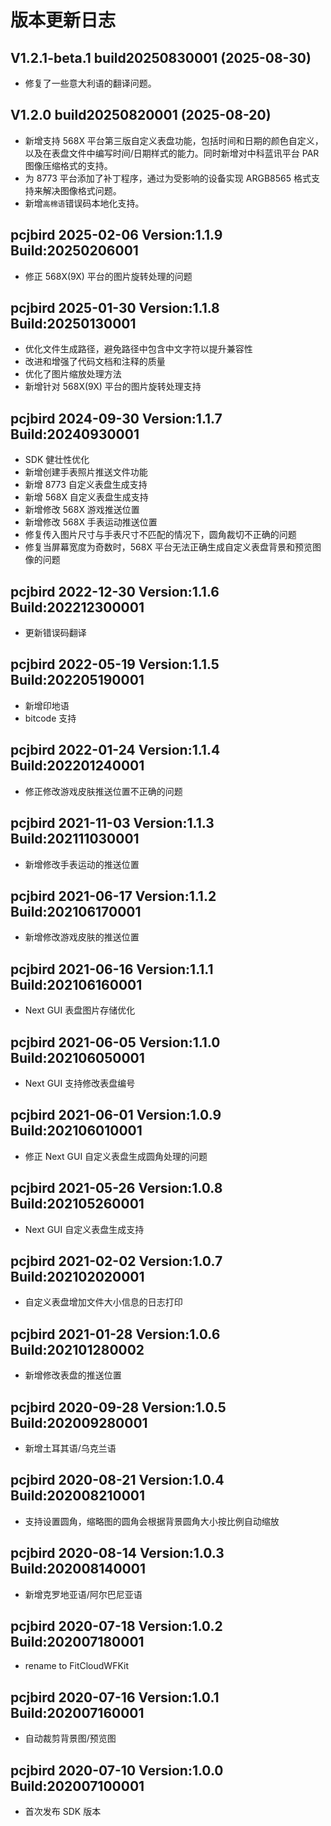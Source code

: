 # 版本更新日志

## V1.2.1-beta.1 build20250830001 (2025-08-30)

- 修复了一些意大利语的翻译问题。

## V1.2.0 build20250820001 (2025-08-20)

- 新增支持 568X 平台第三版自定义表盘功能，包括时间和日期的颜色自定义，以及在表盘文件中编写时间/日期样式的能力。同时新增对中科蓝讯平台 PAR 图像压缩格式的支持。
- 为 8773 平台添加了补丁程序，通过为受影响的设备实现 ARGB8565 格式支持来解决图像格式问题。
- 新增`高棉语`错误码本地化支持。

## pcjbird 2025-02-06 Version:1.1.9 Build:20250206001

- 修正 568X(9X) 平台的图片旋转处理的问题

## pcjbird 2025-01-30 Version:1.1.8 Build:20250130001

- 优化文件生成路径，避免路径中包含中文字符以提升兼容性
- 改进和增强了代码文档和注释的质量
- 优化了图片缩放处理方法
- 新增针对 568X(9X) 平台的图片旋转处理支持

## pcjbird 2024-09-30 Version:1.1.7 Build:20240930001

- SDK 健壮性优化
- 新增创建手表照片推送文件功能
- 新增 8773 自定义表盘生成支持
- 新增 568X 自定义表盘生成支持
- 新增修改 568X 游戏推送位置
- 新增修改 568X 手表运动推送位置
- 修复传入图片尺寸与手表尺寸不匹配的情况下，圆角裁切不正确的问题
- 修复当屏幕宽度为奇数时，568X 平台无法正确生成自定义表盘背景和预览图像的问题

## pcjbird 2022-12-30 Version:1.1.6 Build:202212300001

- 更新错误码翻译

## pcjbird 2022-05-19 Version:1.1.5 Build:202205190001

- 新增印地语
- bitcode 支持

## pcjbird 2022-01-24 Version:1.1.4 Build:202201240001

- 修正修改游戏皮肤推送位置不正确的问题

## pcjbird 2021-11-03 Version:1.1.3 Build:202111030001

- 新增修改手表运动的推送位置

## pcjbird 2021-06-17 Version:1.1.2 Build:202106170001

- 新增修改游戏皮肤的推送位置

## pcjbird 2021-06-16 Version:1.1.1 Build:202106160001

- Next GUI 表盘图片存储优化

## pcjbird 2021-06-05 Version:1.1.0 Build:202106050001

- Next GUI 支持修改表盘编号

## pcjbird 2021-06-01 Version:1.0.9 Build:202106010001

- 修正 Next GUI 自定义表盘生成圆角处理的问题

## pcjbird 2021-05-26 Version:1.0.8 Build:202105260001

- Next GUI 自定义表盘生成支持

## pcjbird 2021-02-02 Version:1.0.7 Build:202102020001

- 自定义表盘增加文件大小信息的日志打印

## pcjbird 2021-01-28 Version:1.0.6 Build:202101280002

- 新增修改表盘的推送位置

## pcjbird 2020-09-28 Version:1.0.5 Build:202009280001

- 新增土耳其语/乌克兰语

## pcjbird 2020-08-21 Version:1.0.4 Build:202008210001

- 支持设置圆角，缩略图的圆角会根据背景圆角大小按比例自动缩放

## pcjbird 2020-08-14 Version:1.0.3 Build:202008140001

- 新增克罗地亚语/阿尔巴尼亚语

## pcjbird 2020-07-18 Version:1.0.2 Build:202007180001

- rename to FitCloudWFKit

## pcjbird 2020-07-16 Version:1.0.1 Build:202007160001

- 自动裁剪背景图/预览图

## pcjbird 2020-07-10 Version:1.0.0 Build:202007100001

- 首次发布 SDK 版本

